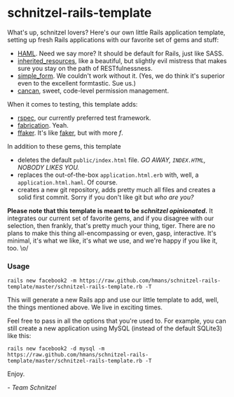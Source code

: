 # schnitzel-rails-template

What's up, schnitzel lovers? Here's our own little Rails application
template, setting up fresh Rails applications with our favorite set
of gems and stuff:

* [HAML](https://github.com/nex3/haml). Need we say more? It should be default for Rails, just like SASS.
* [inherited_resources](https://github.com/josevalim/inherited_resources), like a beautiful, but slightly evil mistress that makes sure you stay on the path of RESTfulnessness.
* [simple_form](https://github.com/plataformatec/simple_form). We couldn't work without it. (Yes, we do think it's superior even to the excellent formtastic. Sue us.)
* [cancan](https://github.com/ryanb/cancan), sweet, code-level permission management.

When it comes to testing, this template adds:

* [rspec](https://github.com/rspec/rspec-rails), our currently preferred test framework.
* [fabrication](http://fabricationgem.org/). Yeah.
* [ffaker](https://github.com/EmmanuelOga/ffaker). It's like [faker](http://faker.rubyforge.org/), but with more _f_.

In addition to these gems, this template

* deletes the default `public/index.html` file. _GO AWAY, `INDEX.HTML`, NOBODY LIKES YOU._
* replaces the out-of-the-box `application.html.erb` with, well, a `application.html.haml`. Of course.
* creates a new git repository, adds pretty much all files and creates a solid first commit. Sorry if you don't like git but _who are you?_

**Please note that this template is meant to be _schnitzel opinionated_.** It integrates our current set of favorite gems, and if you disagree with our selection, then frankly, that's pretty much your thing, tiger. There are no plans to make this thing all-encompassing or even, gasp, interactive. It's minimal, it's what we like, it's what we use, and we're happy if you like it, too. \o/

### Usage

    rails new facebook2 -m https://raw.github.com/hmans/schnitzel-rails-template/master/schnitzel-rails-template.rb -T

This will generate a new Rails app and use our little template
to add, well, the things mentioned above. We live in exciting times.

Feel free to pass in all the options that you're used to. For example, you can
still create a new application using MySQL (instead of the default SQLite3) like this:

    rails new facebook2 -d mysql -m https://raw.github.com/hmans/schnitzel-rails-template/master/schnitzel-rails-template.rb -T

Enjoy.

_- Team Schnitzel_
